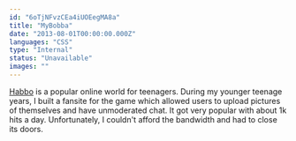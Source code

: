```yaml
---
id: "6oTjNFvzCEa4iUOEegMA8a"
title: "MyBobba"
date: "2013-08-01T00:00:00.000Z"
languages: "CSS"
type: "Internal"
status: "Unavailable"
images: ""
---
```

[Habbo](http://habbo.com/) is a popular online world for teenagers. During my younger teenage years, I built a fansite for the game which allowed users to upload pictures of themselves and have unmoderated chat. It got very popular with about 1k hits a day. Unfortunately, I couldn't afford the bandwidth and had to close its doors.
